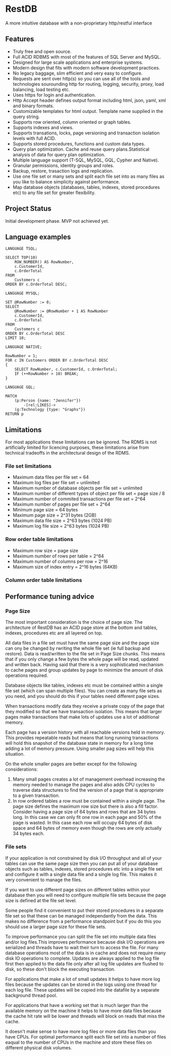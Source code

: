 # RestDB
A more intuitive database with a non-proprietary http/restful interface

## Features
- Truly free and open source.
- Full ACID RDBMS with most of the features of SQL Server and MySQL.
- Designed for large scale applications and enterprise systems.
- Modern design that fits with modern software development practices.
- No legacy baggage, slim efficient and very easy to configure.
- Requests are sent over http(s) so you can use all of the tools and technologies sourounding http for routing, logging, security, proxy, load balancing, load testing etc.
- Uses https for login and authentication.
- Http Accept header defines output format including html, json, yaml, xml and binary formats.
- Customizable templates for html output. Template name supplied in the query string.
- Supports row oriented, column oriented or graph tables.
- Supports indexes and views.
- Supports transations, locks, page versioning and transaction isolation levels with full ACID.
- Supports stored procedures, functions and custom data types.
- Query plan optimization. Cache and reuse query plans.Statistical analysis of data for query plan optimization.
- Multiple language support (T-SQL, MySQL, GQL, Cypher and Native).
- Granular permissions, identity groups and roles.
- Backup, restore, trasaction logs and replication.
- Use one file set or many sets and split each file set into as many files as you like to balance simplicity against performance.
- Map database objects (databases, tables, indexes, stored procedures etc) to any file set for greater flexibility.

## Project Status
Initial development phase. MVP not achieved yet.

## Language examples

```
LANGUAGE TSQL;

SELECT TOP(10)
	ROW_NUMBER() AS RowNumber,
	c.CustomerId, 
	c.OrderTotal 
FROM 
	Customers c 
ORDER BY c.OrderTotal DESC;
```

```
LANGUAGE MYSQL;

SET @RowNumber := 0;
SELECT
	@RowNumber := @RowNumber + 1 AS RowNumber
	c.CustomerId, 
	c.OrderTotal 
FROM 
	Customers c 
ORDER BY c.OrderTotal DESC
LIMIT 10;
```

```
LANGUAGE NATIVE;

RowNumber = 1;
FOR c IN Customers ORDER BY c.OrderTotal DESC
{
	SELECT RowNumber, c.CustomerId, c.OrderTotal;
	IF (++RowNumber > 10) BREAK;
}
```

```
LANGUAGE GQL;

MATCH 
	(p:Person {name: "Jennifer"})
		-[rel:LIKES]->
	(g:Technology {type: "Graphs"})
RETURN p
```

## Limitations

For most applications these limitations can be ignored. The RDMS is not 
artificially limited for licencing purposes, these limitations arise
from technical tradeoffs in the architectural design of the RDMS.

### File set limitations
- Maximum data files per file set = 64
- Maximum log files per file set = unlimited
- Maximum number of database objects per file set = unlimited
- Maximum number of different types of object per file set = page size / 8
- Maximum number of commited transactions per file set = 2^64
- Maximum number of pages per file set = 2^64
- Minimum page size = 64 bytes
- Maximum page size = 2^31 bytes (2GB)
- Maximum data file size = 2^63 bytes (1024 PB)
- Maximum log file size = 2^63 bytes (1024 PB)

### Row order table limitations
- Maximum row size = page size
- Maximum number of rows per table = 2^64
- Maximum number of columns per row = 2^16
- Maximum size of index entry = 2^16 bytes (64KB)


### Column order table limitations

## Performance tuning advice

### Page Size
The most important consideration is the choice of page size. The architecture
of RestDB has an ACID page store at the bottom and tables, indexes, procedures
etc are all layered on top.

All data files in a file set must have the same page size and the page size can
ony be changed by rwriting the whole file set (ie full backup and restore). Data
is read/written to the file set in Page Size chunks. This means that if you only 
change a few bytes the whole page will be read, updated and written back. Having
said that there is a very sophisticated mechanism to cache pages and group updates
by page to minimize the amount of disk operations required.

Database objects like tables, indexes etc must be contained within a single file
set (which can span multiple files). You can create as many file sets as you need,
and you should do this if your tables need different page sizes.

When transactions modify data they receive a private copy of the page that they
modified so that we have transaction isolation. This means that larger pages make
transactions that make lots of updates use a lot of additional memory.

Each page has a version history with all reachable versions held in memory. This
provides repeatable reads but means that long running transactions will hold
this snapshot of the database state in memory for a long time adding a lot of
memory pressure. Using smaller pag sizes will help this situation.

On the whole smaller pages are better except for the following considerations:
1. Many small pages creates a lot of management overhead increasing the memory
   needed to manage the pages and also adds CPU cycles to traverse data structures
   to find the version of a page that is appropriate to a given transaction.
2. In row ordered tables a row must be contained within a single page. The page
   size defines the maximum row size but there is also a fill factor. Consider having
   a page size of 64 bytes and rows that are 34 bytes long. In this case we can
   only fit one row in each page and 50% of the page is wasted. In this case
   each row will occupy 64 bytes of disk space and 64 bytes of memory even though
   the rows are only actually 34 bytes each.

### File sets
If your application is not constrained by disk I/O throughput and all of your
tables can use the same page size then you can put all of your database objects
such as tables, indexes, stored procedures etc into a single file set and configure
it with a single data file and a single log file. This makes it very convenient
to manage the files.

If you want to use different page sizes on different tables within your database 
then you will need to configure multiple file sets because the page size is defined
at the file set level.

Some people find it convenient to put their stored procedures in a separate file set
so that these can be managed independantly from the data. This makes no difference
from a performance standpoint but if you do this you should use a larger page size
for these file sets.

To improve performance you can split the file set into multiple data files and/or
log files.This improves performance because disk I/O operations are serialized
and threads have to wait their turn to access the file. For many database operations
most of the data is in cache and does not require many disk IO operations to complete.
Updates are always applied to the log file first then applied to the data file
only after all log file updates are flushed to disk, so these don't block the
executing transaction.

For applications that make a lot of small updates it helps to have more log files
because the updates can be stored in the logs using one thread for each log file.
These updates will be copied into the datafile by a separate background thread pool.

For applications that have a working set that is much larger than the available
memory on the machine it helps to have more data files because the cache hit rate 
will be lower and threads will block on reads that miss the cache.

It doesn't make sense to have more log files or more data files than you have CPUs.
For optimal performance split each file set into a number of files eaqual to the
number of CPUs in the machine and store these files on different physical disk
volumes.
